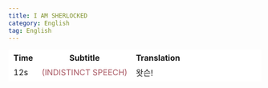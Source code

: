 ```yaml
---
title: I AM SHERLOCKED 
category: English
tag: English
---
```


<html>
  <head>
    <style>
      table, th, td {
         border:1px solid #FFFFFF;
         background-color: #ffffff;
       }
    </style>
   </head>
   <body>
     <table style="width:100%;">
       <tr><th>Time</th><th>Subtitle</th><th>Translation</th></tr>
       <tr><td>12s</td><td><span style="color:#A95762">(INDISTINCT SPEECH)</span></td><td>왓슨!</td></tr>
     </table>
 </body>
</html>
